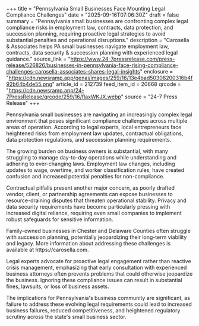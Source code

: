 +++
title = "Pennsylvania Small Businesses Face Mounting Legal Compliance Challenges"
date = "2025-09-16T07:06:30Z"
draft = false
summary = "Pennsylvania small businesses are confronting complex legal compliance risks in employment law, contracts, data protection, and succession planning, requiring proactive legal strategies to avoid substantial penalties and operational disruptions."
description = "Carosella & Associates helps PA small businesses navigate employment law, contracts, data security & succession planning with experienced legal guidance."
source_link = "https://www.24-7pressrelease.com/press-release/526826/businesses-in-pennsylvania-face-rising-compliance-challenges-carosella-associates-shares-legal-insights"
enclosure = "https://cdn.newsramp.app/genai/images/259/16/13e4bad50308200316b4f92b64b4de55.png"
article_id = 212739
feed_item_id = 20668
qrcode = "https://cdn.newsramp.app/24-7PressRelease/qrcode/259/16/flaxWKJX.webp"
source = "24-7 Press Release"
+++

<p>Pennsylvania small businesses are navigating an increasingly complex legal environment that poses significant compliance challenges across multiple areas of operation. According to legal experts, local entrepreneurs face heightened risks from employment law updates, contractual obligations, data protection regulations, and succession planning requirements.</p><p>The growing burden on business owners is substantial, with many struggling to manage day-to-day operations while understanding and adhering to ever-changing laws. Employment law changes, including updates to wage, overtime, and worker classification rules, have created confusion and increased potential penalties for non-compliance.</p><p>Contractual pitfalls present another major concern, as poorly drafted vendor, client, or partnership agreements can expose businesses to resource-draining disputes that threaten operational stability. Privacy and data security requirements have become particularly pressing with increased digital reliance, requiring even small companies to implement robust safeguards for sensitive information.</p><p>Family-owned businesses in Chester and Delaware Counties often struggle with succession planning, potentially jeopardizing their long-term viability and legacy. More information about addressing these challenges is available at https://carosella.com.</p><p>Legal experts advocate for proactive legal engagement rather than reactive crisis management, emphasizing that early consultation with experienced business attorneys often prevents problems that could otherwise jeopardize the business. Ignoring these compliance issues can result in substantial fines, lawsuits, or loss of business assets.</p><p>The implications for Pennsylvania's business community are significant, as failure to address these evolving legal requirements could lead to increased business failures, reduced competitiveness, and heightened regulatory scrutiny across the state's small business sector.</p>